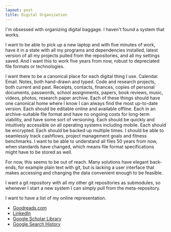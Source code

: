 ```yaml
---
layout: post
title: Digital Organization
---
```


I'm obsessed with organizing digital baggage. I haven't found a system that
works.

I want to be able to pick up a new laptop and with five minutes of work, have it
in a state with all my programs and dependencies installed, latest version of
all my projects pulled from the repositories, and all my settings saved. And I
want this to work five years from now, robust to depreciated file formats or
technologies. 

I want there to be a canonical place for each digital thing I use. Calendar.
Email. Notes, both hand-drawn and typed. Code and research projects, both
current and past. Receipts, contacts, finances, copies of personal documents,
passwords, school assignments, papers, book reviews, music, videos, photos,
research paper archive. Each of these things should have one canonical home
where I know I can always find the most up-to-date version. Each should be
editable online and available offline. Each in an archive-suitable file format
and have no ongoing costs for long-term viability, and have some sort of
versioning. Each should be quickly and intuitively accessible on all operating
systems including mobile. Each should be encrypted. Each should be backed up
multiple times. I should be able to seamlessly track cashflows, project
management goals and fitness benchmarks. I want to be able to understand all
files 50 years from now, when standards have changed, which means file format
specifications might have to be stored as well. 

For now, this seems to be out of reach. Many solutions have elegant back-ends,
for example plain text with git, but is lacking a user interface that makes
accessing and changing the data convenient enough to be feasible.

I want a git repository with all my other git repositories as submodules, so
whenever I start a new system I can simply pull from the meta-repository.

I want to have a list of my online representation.

- [Goodreads.com](http://goodreads.com)
- [LinkedIn](http://linkedin.com)
- [Google Scholar Library](http://scholar.google.ca/scholar?scilib=1&hl=en&as_sdt=0,5)
- [Google Search History](http://www.google.com/history/lookup?q=&output=rss&num=1000)




